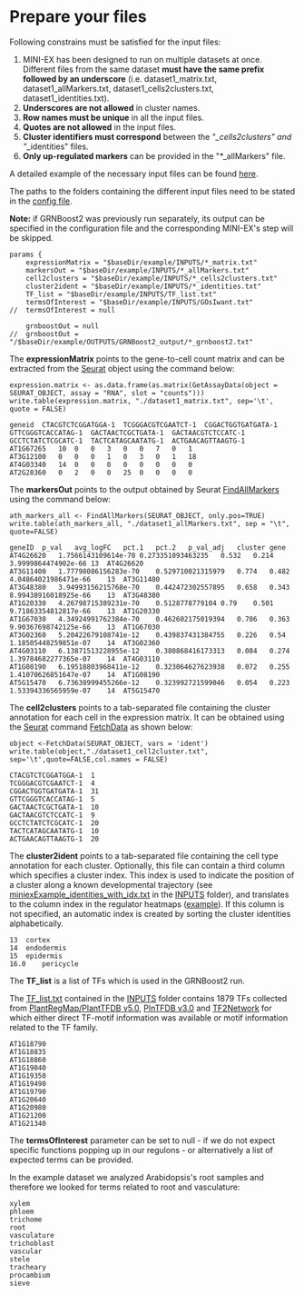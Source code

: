# Prepare your files

Following constrains must be satisfied for the input files:
1. MINI-EX has been designed to run on multiple datasets at once. Different files from the same dataset **must have the same prefix followed by an underscore** (i.e. dataset1_matrix.txt, dataset1_allMarkers.txt, dataset1_cells2clusters.txt, dataset1_identities.txt).
2. **Underscores are not allowed** in cluster names.
3. **Row names must be unique** in all the input files.
4. **Quotes are not allowed** in the input files.
5. **Cluster identifiers must correspond** between the "*_cells2clusters" and "*_identities" files.
6. **Only up-regulated markers** can be provided in the "*_allMarkers" file.

A detailed example of the necessary input files can be found [here](/example/).  
  
The paths to the folders containing the different input files need to be stated in the [config file](/docs/configuration.md).  

**Note:** if GRNBoost2 was previously run separately, its output can be specified in the configuration file and the corresponding MINI-EX's step will be skipped.   
```
params {
	expressionMatrix = "$baseDir/example/INPUTS/*_matrix.txt"
	markersOut = "$baseDir/example/INPUTS/*_allMarkers.txt"
	cell2clusters = "$baseDir/example/INPUTS/*_cells2clusters.txt"
	cluster2ident = "$baseDir/example/INPUTS/*_identities.txt"
	TF_list = "$baseDir/example/INPUTS/TF_list.txt"
	termsOfInterest = "$baseDir/example/INPUTS/GOsIwant.txt"
//	termsOfInterest = null

	grnboostOut = null
//	grnboostOut = "/$baseDir/example/OUTPUTS/GRNBoost2_output/*_grnboost2.txt"

```

The **expressionMatrix** points to the gene-to-cell count matrix and can be extracted from the [Seurat](https://satijalab.org/seurat/) object using the command below:

```
expression.matrix <- as.data.frame(as.matrix(GetAssayData(object = SEURAT_OBJECT, assay = "RNA", slot = "counts")))
write.table(expression.matrix, "./dataset1_matrix.txt", sep='\t', quote = FALSE)
```

```
geneid	CTACGTCTCGGATGGA-1	TCGGGACGTCGAATCT-1	CGGACTGGTGATGATA-1	GTTCGGGTCACCATAG-1	GACTAACTCGCTGATA-1	GACTAACGTCTCCATC-1	GCCTCTATCTCGCATC-1	TACTCATAGCAATATG-1	ACTGAACAGTTAAGTG-1
AT1G67265	10	0	0	3	0	0	7	0	1
AT3G12100	0	0	0	1	0	3	0	1	18
AT4G03340	14	0	0	0	0	0	0	0	0
AT2G28360	0	2	0	0	25	0	0	0	0
```

The **markersOut** points to the output obtained by Seurat [FindAllMarkers](https://www.rdocumentation.org/packages/Seurat/versions/3.1.2/topics/FindAllMarkers) using the command below:  

```
ath_markers_all <- FindAllMarkers(SEURAT_OBJECT, only.pos=TRUE)
write.table(ath_markers_all, "./dataset1_allMarkers.txt", sep = "\t", quote=FALSE)
```

```
geneID	p_val	avg_logFC	pct.1	pct.2	p_val_adj	cluster	gene
AT4G26620	1.7566143109614e-70	0.273351093463235	0.532	0.214	3.9999864474902e-66	13	AT4G26620
AT3G11400	1.77798086156283e-70	0.529710021315979	0.774	0.482	4.04864021986471e-66	13	AT3G11400
AT3G48380	3.94993156215768e-70	0.442472302557895	0.658	0.343	8.99438916018925e-66	13	AT3G48380
AT1G20330	4.26798715389231e-70	0.5128778779104	0.79	0.501	9.71863354812817e-66	13	AT1G20330
AT1G67030	4.34924991762384e-70	0.462602175019394	0.706	0.363	9.90367698742125e-66	13	AT1G67030
AT3G02360	5.20422679108741e-12	0.439837431384755	0.226	0.54	1.18505448259851e-07	14	AT3G02360
AT4G03110	6.13871513228955e-12	0.380868416173313	0.084	0.274	1.39784682277365e-07	14	AT4G03110
AT1G08190	6.19518803968411e-12	0.323064627623938	0.072	0.255	1.41070626851647e-07	14	AT1G08190
AT5G15470	6.73638999455266e-12	0.323992721599046	0.054	0.223	1.53394336565959e-07	14	AT5G15470
```

The **cell2clusters** points to a tab-separated file containing the cluster annotation for each cell in the expression matrix. It can be obtained using the [Seurat](https://satijalab.org/seurat/) command [FetchData](https://www.rdocumentation.org/packages/Seurat/versions/3.1.2/topics/FetchData) as shown below:  

```
object <-FetchData(SEURAT_OBJECT, vars = 'ident')
write.table(object,"./dataset1_cell2cluster.txt", sep='\t',quote=FALSE,col.names = FALSE) 
```

```
CTACGTCTCGGATGGA-1	1
TCGGGACGTCGAATCT-1	4
CGGACTGGTGATGATA-1	31
GTTCGGGTCACCATAG-1	5
GACTAACTCGCTGATA-1	10
GACTAACGTCTCCATC-1	9
GCCTCTATCTCGCATC-1	20
TACTCATAGCAATATG-1	10
ACTGAACAGTTAAGTG-1	20
```

The **cluster2ident** points to a tab-separated file containing the cell type annotation for each cluster. Optionally, this file can contain a third column which specifies a cluster index. This index is used to indicate the position of a cluster along a known developmental trajectory (see [miniexExample_identities_with_idx.txt](/example/INPUTS/miniexExample_identities_with_idx.txt) in the [INPUTS](/example/INPUTS) folder), and translates to the column index in the regulator heatmaps ([example](/example/OUTPUTS/figures/miniexExample_regmap_8.svg)). If this column is not specified, an automatic index is created by sorting the cluster identities alphabetically.

```
13	cortex
14	endodermis
15	epidermis
16.0	pericycle
```

The **TF_list** is a list of TFs which is used in the GRNBoost2 run.  
  
The [TF_list.txt](/example/INPUTS/TF_list.txt) contained in the [INPUTS](/example/INPUTS) folder contains 1879 TFs collected from [PlantRegMap/PlantTFDB v5.0](http://planttfdb.gao-lab.org/), [PlnTFDB v3.0](http://plntfdb.bio.uni-potsdam.de/v3.0/) and [TF2Network](http://bioinformatics.psb.ugent.be/webtools/TF2Network/) for which either direct TF-motif information was available or motif information related to the TF family.

```
AT1G18790
AT1G18835
AT1G18860
AT1G19040
AT1G19350
AT1G19490
AT1G19790
AT1G20640
AT1G20980
AT1G21200
AT1G21340
```

The **termsOfInterest** parameter can be set to null - if we do not expect specific functions popping up in our regulons - or alternatively a list of expected terms can be provided.  
  
In the example dataset we analyzed Arabidopsis's root samples and therefore we looked for terms related to root and vasculature:

```
xylem
phloem
trichome
root 
vasculature
trichoblast
vascular
stele
tracheary
procambium
sieve
```
